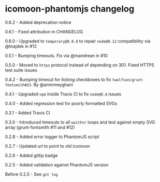 # icomoon-phantomjs changelog
0.6.2 - Added deprecation notice

0.6.1 - Fixed attribution in CHANGELOG

0.6.0 - Upgraded to `temporary@0.0.8` to repair `node@0.12` compatibility via @tnajdek in #12

0.5.1 - Bumping timeouts. Fix via @mandrean in #10

0.5.0 - Moved to `https` protocol instead of depending on 301. Fixed HTTPS test suite issues

0.4.2 - Bumping timeout for ticking checkboxes to fix `twolfson/grunt-fontsmith#23`. By @aminmeyghani

0.4.1 - Upgraded `npm` inside Travis CI to fix `node@0.8` issues

0.4.0 - Added regression test for poorly formatted SVGs

0.3.1 - Added Travis CI

0.3.0 - Introduced timeouts to all `waitFor` loops and test against empty SVG array (grunt-fontsmith #11 and #12)

0.2.8 - Added error logger to PhantomJS script

0.2.7 - Updated url to point to old icomoon

0.2.6 - Added gittip badge

0.2.5 - Added validation against PhantomJS version

Before 0.2.5 - See `git log`
